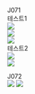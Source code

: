 J071 <br>
테스트1 <br>
<img src = "https://github.com/min06150315/Javapgmstudio/blob/main/src/week12/screenshots/J071_1_1.png"> <br>
<img src = "https://github.com/min06150315/Javapgmstudio/blob/main/src/week12/screenshots/J071_1_2.png"> <br>
<img src = "https://github.com/min06150315/Javapgmstudio/blob/main/src/week12/screenshots/J071_1_3.png"> <br>
테스트2 <br>
<img src = "https://github.com/min06150315/Javapgmstudio/blob/main/src/week12/screenshots/J071_2_1.png"> <br>
<img src = "https://github.com/min06150315/Javapgmstudio/blob/main/src/week12/screenshots/J071_2_2.png">

J072 <br>
<img src = "https://github.com/min06150315/Javapgmstudio/blob/main/src/week12/screenshots/J072_1.png">
<img src = "https://github.com/min06150315/Javapgmstudio/blob/main/src/week12/screenshots/J072_2.png">